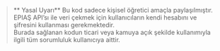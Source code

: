 >** Yasal Uyarı**
> Bu kod sadece kişisel öğretici amaçla paylaşılmıştır.  
> EPIAŞ API’sı ile veri çekmek için kullanıcıların kendi hesabını ve şifresini kullanması gerekmektedir.  
> Burada sağlanan kodun ticari veya kamuya açık şekilde kullanımıyla ilgili tüm sorumluluk kullanıcıya aittir.
